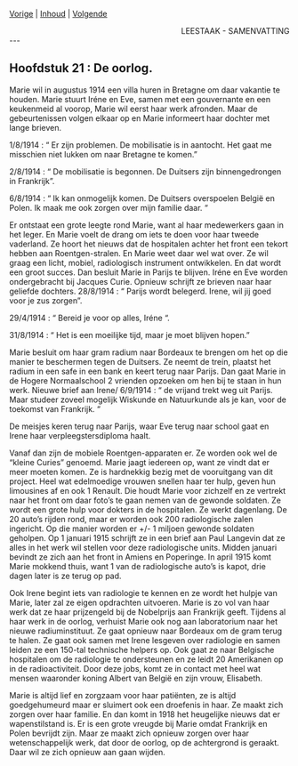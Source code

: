 [Vorige](hfst20_succes_beproeving.md) | [Inhoud](inhoudsopgave.md) | [Volgende](hfst22_vrede_vakantie_larcouest.md)

<div style="text-align: right">LEESTAAK - SAMENVATTING</div>
---

## Hoofdstuk 21 : De oorlog.

Marie wil in augustus 1914 een villa huren in Bretagne om daar vakantie te houden. Marie stuurt Iréne en Eve, samen met een gouvernante en een keukenmeid al voorop, Marie wil eerst haar werk afronden. Maar de gebeurtenissen volgen elkaar op en Marie informeert haar dochter met lange brieven.

1/8/1914 : “ Er zijn problemen. De mobilisatie is in aantocht. Het gaat me misschien niet lukken om naar Bretagne te komen.”

2/8/1914 : “ De mobilisatie is begonnen. De Duitsers zijn binnengedrongen in Frankrijk”.

6/8/1914 : “ Ik kan onmogelijk komen. De Duitsers overspoelen België en Polen. Ik maak me ook zorgen over mijn familie daar. “

Er ontstaat een grote leegte rond Marie, want al haar medewerkers gaan in het leger. En Marie voelt de drang om iets te doen voor haar tweede vaderland. Ze hoort het nieuws dat de hospitalen achter het front een tekort hebben aan Roentgen-stralen.  En Marie weet daar wel wat over.  Ze wil graag een licht, mobiel, radiologisch instrument ontwikkelen. En dat wordt een groot succes. Dan besluit Marie in Parijs te blijven. Iréne en Eve worden ondergebracht bij Jacques Curie.
Opnieuw schrijft ze brieven naar haar geliefde dochters.
28/8/1914 : “ Parijs wordt belegerd. Irene, wil jij goed voor je zus zorgen”.

29/4/1914 :  “ Bereid je voor op alles, Iréne “.

31/8/1914 :  “ Het is een moeilijke tijd, maar je moet blijven hopen.”

Marie besluit om haar gram radium naar Bordeaux te brengen om het op die manier te beschermen tegen de Duitsers. Ze neemt de trein, plaatst het radium in een safe in een bank en keert terug naar Parijs.
Dan gaat Marie in de Hogere Normaalschool 2 vrienden opzoeken om hen bij te staan in hun werk.
Nieuwe brief aan Irene/ 
6/9/1914 :  “ de vrijand trekt weg uit Parijs. Maar studeer zoveel mogelijk Wiskunde en Natuurkunde als je kan, voor de toekomst van Frankrijk. “

De meisjes keren terug naar Parijs, waar Eve terug naar school gaat en Irene haar verpleegstersdiploma haalt.

Vanaf dan zijn de mobiele Roentgen-apparaten er. Ze worden ook wel de “kleine Curies” genoemd.
Marie jaagt iedereen op, want ze vindt dat er meer moeten komen. Ze is hardnekkig bezig met de vooruitgang van dit project. Heel wat edelmoedige vrouwen snellen haar ter hulp, geven hun limousines af en ook 1 Renault. Die houdt Marie voor zichzelf en ze vertrekt naar het front om daar foto’s te gaan nemen van de gewonde soldaten. Ze wordt een grote hulp voor dokters in de hospitalen. Ze werkt dagenlang. De 20 auto’s rijden rond, maar er worden ook 200 radiologische zalen ingericht. Op die manier worden er +/- 1 miljoen gewonde soldaten geholpen.
Op 1 januari 1915 schrijft ze in een brief aan Paul Langevin dat ze alles in het werk wil stellen voor deze radiologische units. Midden januari bevindt ze zich aan het front in Amiens en Poperinge. In april 1915 komt Marie mokkend thuis, want 1 van de radiologische auto’s is kapot, drie dagen later is ze terug op pad.

Ook Irene begint iets van radiologie te kennen en ze wordt het hulpje van Marie, later zal ze eigen opdrachten uitvoeren.
Marie is zo vol van haar werk dat ze haar prijzengeld bij de Nobelprijs aan Frankrijk geeft. Tijdens al haar werk in de oorlog, verhuist Marie ook nog aan laboratorium naar het nieuwe radiuminstituut. Ze gaat opnieuw naar Bordeaux om de gram terug te halen.
Ze gaat ook samen met Irene lesgeven over radiologie en samen leiden ze een 150-tal technische helpers op. Ook gaat ze naar Belgische hospitalen om de radiologie te ondersteunen en ze leidt 20 Amerikanen op in de radioactiviteit. Door deze jobs, komt ze in contact met heel wat mensen waaronder koning Albert van België en zijn vrouw, Elisabeth.

Marie is altijd lief en zorgzaam voor haar patiënten, ze is altijd goedgehumeurd maar er sluimert ook een droefenis in haar. Ze maakt zich zorgen over haar familie.
En dan komt in 1918 het heugelijke nieuws dat er wapenstilstand is. Er is een grote vreugde bij Marie omdat Frankrijk en Polen bevrijdt zijn. Maar ze maakt zich opnieuw zorgen over haar wetenschappelijk werk, dat door de oorlog, op de achtergrond is geraakt. Daar wil ze zich opnieuw aan gaan wijden.
